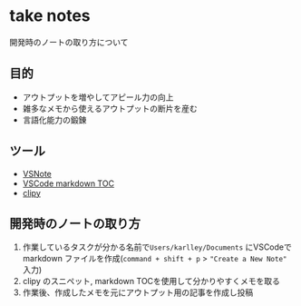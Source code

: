 # take notes

開発時のノートの取り方について

## 目的

* アウトプットを増やしてアピール力の向上
* 雑多なメモから使えるアウトプットの断片を産む
* 言語化能力の鍛錬

## ツール

* [VSNote](https://github.com/karlley/dotfiles/blob/master/VSCode/VSNotes.md)
* [VSCode markdown TOC](https://github.com/karlley/dotfiles/blob/master/VSCode/vscode_markdown_toc.md)
* [clipy](https://github.com/karlley/dotfiles/blob/master/Apps/clipy/clipy.md)

## 開発時のノートの取り方

1. 作業しているタスクが分かる名前で`Users/karlley/Documents` にVSCodeでmarkdown ファイルを作成(`command + shift + p` > `"Create a New Note"` 入力)
2. clipy のスニペット, markdown TOCを使用して分かりやすくメモを取る
3. 作業後、作成したメモを元にアウトプット用の記事を作成し投稿
